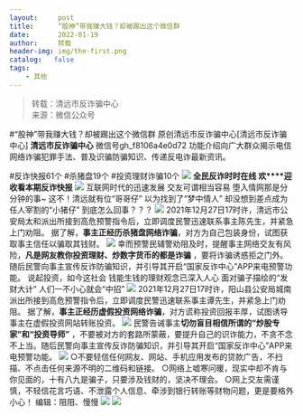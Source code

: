 ```yaml
---
layout:     post
title:      “股神”带我赚大钱？却被踢出这个微信群
date:       2022-01-19
author:     转载
header-img: img/the-first.png
catalog:   false
tags:
    - 其他
---
```


<blockquote><p>转载：清远市反诈骗中心<br>
来源：微信公众号</p></blockquote>

#“股神”带我赚大钱？却被踢出这个微信群
原创清远市反诈骗中心[清远市反诈骗中心]
**清远市反诈骗中心**
微信号gh_f8106a4e0d72
功能介绍向广大群众揭示电信网络诈骗犯罪手法、普及识骗防骗知识、传递反电诈最新资讯。

#反诈快报61个
#杀猪盘19个
#投资理财诈骗10个
![]({{site.baseurl}}/postimg/3CxTSiafadcic5zyXUfbXLUClzlpaoknCpV4bErPg2kuuS97hoJJbNCtFOVZ9X0j5W26HDaregC5kibiaLGl8CPr9A.gif)
**全民反诈时时在线**
**欢****迎收看本期反诈快报**
![]({{site.baseurl}}/postimg/3CxTSiafadc8a4dOaanVmTQc2uAiapibyibo6OMNFicCLrib6Egdb2RsH9hjvyrgiao0xB2urGRvsQzTWWblUlg0a9xjQ.gif)
互联网时代的迅速发展
交友可谓相当容易
堕入情网那是分分钟的事~
这不！清远就有位“哥哥仔”
以为找到了“梦中情人”
却没想到差点成为任人宰割的“小猪仔”
到底怎么回事？？？
![]({{site.baseurl}}/postimg/YUyZ7AOL3olTW6Y9PUia5eOsGr3xl8FLAXVcXMBaMpCM3VcEibCx7dY1qXXTOmNQo05XaiaakiaWjXB2GNYXACkyaw.gif)
2021年12月27日17时许，清远市公安局太和派出所接到高危预警指令后，立即调度民警迅速联系事主陈先生，并紧急上门劝阻。
据了解，**事主正经历杀猪盘网络诈骗**，对方为自己包装身份，试图获取事主信任以骗取其钱财。
![]({{site.baseurl}}/postimg/3CxTSiafadcib04AtVlIdxribdOebTTnJUibgdiadJB93fjQp1GGiakQgr7IZzEbqcV4FLADnHicY2XMbkGDTzgn6NkHg.png)
幸而预警民辅警劝阻及时，提醒事主网络交友有风险，**凡是网友教你投资理财、炒数字货币的都是诈骗**
，要将诈骗诱惑拒之门外。随后民警向事主宣传反诈防骗知识，并引导其开启“国家反诈中心”APP来电预警功能。
说起投资，如今这社会
钱能生钱的理财观念已深入人心
面对骗子描绘的“发财大计”
人们一不小心就会“中招”
![]({{site.baseurl}}/postimg/3CxTSiafadcib04AtVlIdxribdOebTTnJUibiaHJI9FcgbpwldGJ1JZacg0fQoDeS9ibxPkBdmep79tH8OfyNnJexbJQ.jpeg)
2021年12月27日17时许，阳山县公安局城南派出所接到高危预警指令后，立即调度民警迅速联系事主谭先生，并紧急上门劝阻。
据了解，**事主正经历虚假投资网络诈骗**，对方谎称投资回报丰厚，试图诱导事主在虚假投资网站转账投资。
![]({{site.baseurl}}/postimg/3CxTSiafadcib04AtVlIdxribdOebTTnJUibPeEVPZPWKWjjP5PHy4WMPffg6GbPuraK8Z62Y2tDtaUZyhEZyI4EJA.png)
民警告诫事主**切勿盲目相信所谓的“炒股专家”和“投资导师”**
，不要被对方的套路所蒙蔽，要提升自己的识诈能力，不贪不念不上当。随后民警向事主宣传反诈防骗知识，并引导其开启“国家反诈中心”APP来电预警功能。
![]({{site.baseurl}}/postimg/3CxTSiafadcicSrq1TuCGjeg2XR8pkWTQy35zoTPIMPXzr1WuAj8qB3ZcbcVDsHhONZTzWhicTwzmQkTa4MDFcIyg.png)
○不要轻信任何网友、网站、手机应用发布的贷款广告，不扫描、不点击任何来源不明的二维码和链接。
○网络上嘘寒问暖，现实中却不肯与你见面的，十有八九是骗子，只要涉及钱财的，坚决不理会。
○网上交友需谨慎，不轻信花言巧语、不泄露个人信息、牵涉到银行转账等财物问题，更是要格外小心！
编辑：阻阻、慢慢
![]({{site.baseurl}}/postimg/SUycX2yckdJ5YVVCpDYl0c5CbMTO3KgBTesbSxe5zKHlm2GQsTWAFTgswCXscN6Y9vuJHFcE77orSK7ClzYOdg.jpeg)
![]({{site.baseurl}}/postimg/3CxTSiafadcic5zyXUfbXLUClzlpaoknCpErldQhhamfG7KH1qHGrr3icT9iaAoE1B4noSO7EewO2k8fys5pMuaoog.gif)
